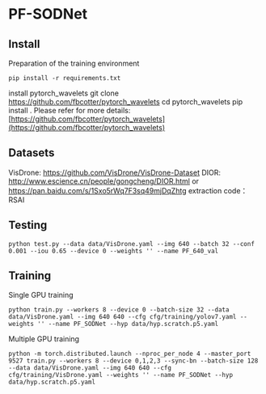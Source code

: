 # PF-SODNet

## Install
Preparation of the training environment
```
pip install -r requirements.txt  
```
install pytorch_wavelets git clone https://github.com/fbcotter/pytorch_wavelets cd pytorch_wavelets pip install . 
Please refer for more details: [https://github.com/fbcotter/pytorch_wavelets](https://github.com/fbcotter/pytorch_wavelets)

## Datasets

VisDrone: https://github.com/VisDrone/VisDrone-Dataset
DIOR: http://www.escience.cn/people/gongcheng/DIOR.html  or https://pan.baidu.com/s/1Sxo5rWq7F3sq49mjDqZhtg extraction code：RSAI

## Testing

```
python test.py --data data/VisDrone.yaml --img 640 --batch 32 --conf 0.001 --iou 0.65 --device 0 --weights '' --name PF_640_val
```

## Training
Single GPU training
```
python train.py --workers 8 --device 0 --batch-size 32 --data data/VisDrone.yaml --img 640 640 --cfg cfg/training/yolov7.yaml --weights '' --name PF_SODNet --hyp data/hyp.scratch.p5.yaml
```
Multiple GPU training
```
python -m torch.distributed.launch --nproc_per_node 4 --master_port 9527 train.py --workers 8 --device 0,1,2,3 --sync-bn --batch-size 128 --data data/VisDrone.yaml --img 640 640 --cfg cfg/training/VisDrone.yaml --weights '' --name PF_SODNet --hyp data/hyp.scratch.p5.yaml
```




